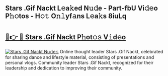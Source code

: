 ## Stars .Gif Nackt L𝚎a𝚔ed N𝚞𝚍e - Part-fbU Vi𝚍𝚎o P𝚑𝚘tos - H𝚘𝚝 O𝚗𝚕yf𝚊ns L𝚎a𝚔s 8iuLq

# <h2><a href="http://kf0324k.oniu.top/?m=Stars+.Gif+Nackt">🔗👉 🔴 Stars .Gif Nackt P𝚑ot𝚘𝚜 V𝚒d𝚎o</a></h2>

[![Stars .Gif Nackt Nu𝚍e𝚜](https://i.imgur.com/0qMVB7G.gif)](http://kf0324k.oniu.top/?m=Stars+.Gif+Nackt)
Online thought leader Stars .Gif Nackt, celebrated for sharing dance and lifestyle material, consisting of presentations and personal vlogs. Community leader Stars .Gif Nackt, recognized for their leadership and dedication to improving their community.  
